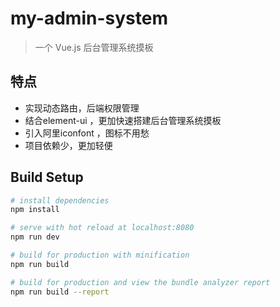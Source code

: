 # my-admin-system

> 一个 Vue.js 后台管理系统摸板

## 特点
* 实现动态路由，后端权限管理
* 结合element-ui ，更加快速搭建后台管理系统摸板
* 引入阿里iconfont ，图标不用愁
* 项目依赖少，更加轻便


## Build Setup

``` bash
# install dependencies
npm install

# serve with hot reload at localhost:8080
npm run dev

# build for production with minification
npm run build

# build for production and view the bundle analyzer report
npm run build --report
```


